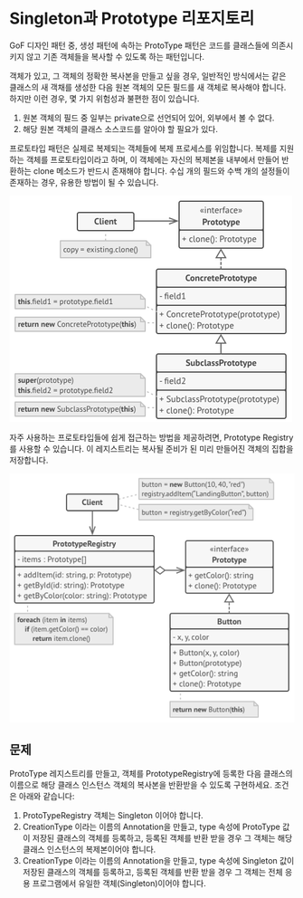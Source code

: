 # Singleton과 Prototype 리포지토리

GoF 디자인 패턴 중, 생성 패턴에 속하는 ProtoType 패턴은 코드를 클래스들에 의존시키지 않고 기존 객체들을 복사할 수 있도록 하는 패턴입니다.

객체가 있고, 그 객체의 정확한 복사본을 만들고 싶을 경우, 일반적인 방식에서는 같은 클래스의 새 객채를 생성한 다음 원본 객체의 모든 필드를 새 객체로 복사해야 합니다. 하지만 이런 경우, 몇 가지 위험성과 불편한 점이 있습니다.

1. 원본 객체의 필드 중 일부는 private으로 선언되어 있어, 외부에서 볼 수 없다.
2. 해당 원본 객체의 클래스 소스코드를 알아야 할 필요가 있다.

프로토타입 패턴은 실제로 복제되는 객체들에 복제 프로세스를 위임합니다. 복제를 지원하는 객체를 프로토타입이라고 하며, 이 객체에는 자신의 복제본을 내부에서 만들어 반환하는 clone 메소드가 반드시 존재해야 합니다. 수십 개의 필드와 수백 개의 설정들이 존재하는 경우, 유용한 방법이 될 수 있습니다.

![image1](https://github.com/gikpreet/class-programming_with_java/blob/master/Module%2014%20Collections%20Framework/images/image16.png)

자주 사용하는 프로토타입들에 쉽게 접근하는 방법을 제공하려면, Prototype Registry를 사용할 수 있습니다. 이 레지스트리는 복사될 준비가 된 미리 만들어진 객체의 집합을 저장합니다.

![image2](https://github.com/gikpreet/class-programming_with_java/blob/master/Module%2014%20Collections%20Framework/images/image17.png)


## 문제

ProtoType 레지스트리를 만들고, 객체를 PrototypeRegistry에 등록한 다음 클래스의 이름으로 해당 클래스 인스턴스 객체의 복사본을 반환받을 수 있도록 구현하세요. 조건은 아래와 같습니다:

1. ProtoTypeRegistry 객체는 Singleton 이어야 합니다.
2. CreationType 이라는 이름의 Annotation을 만들고, type 속성에 ProtoType 값이 저장된 클래스의 객체를 등록하고, 등록된 객체를 반환 받을 경우 그 객체는 해당 클래스 인스턴스의 복제본이어야 합니다.
3. CreationType 이라는 이름의 Annotation을 만들고, type 속성에 Singleton 값이 저장된 클래스의 객체를 등록하고, 등록된 객체를 반환 받을 경우 그 객체는 전체 응용 프로그램에서 유일한 객체(Singleton)이어야 합니다.

